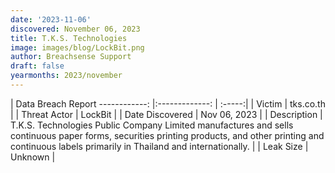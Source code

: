 ```yaml
---
date: '2023-11-06'
discovered: November 06, 2023
title: T.K.S. Technologies
image: images/blog/LockBit.png
author: Breachsense Support
draft: false
yearmonths: 2023/november
---
```



| Data Breach Report
------------:     |:-------------:    | :-----:|
| Victim      | tks.co.th      | 
| Threat Actor      | LockBit      | 
| Date Discovered      | Nov 06, 2023      | 
| Description      | T.K.S. Technologies Public Company Limited manufactures and sells continuous paper forms, securities printing products, and other printing and continuous labels primarily in Thailand and internationally.      | 
| Leak Size      | Unknown      | 

